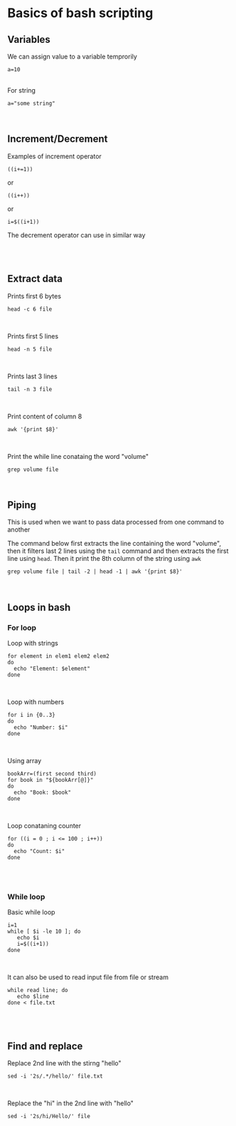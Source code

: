 # Basics of bash scripting

## Variables <br>
We can assign value to a variable temprorily <br>
```
a=10
```
<br>
For string
<br>

```
a="some string"
```
<br>

## Increment/Decrement

Examples of increment operator <br>

```
((i+=1))
```
or
```
((i++))
```
or
```
i=$((i+1))
```
The decrement operator can use in similar way

<br>
<br>

## Extract data

Prints first 6 bytes <br> 
```
head -c 6 file
```
<br>

Prints first 5 lines <br>
```
head -n 5 file
```
<br>

Prints last 3 lines <br>
```
tail -n 3 file
```
<br>

Print content of column 8 <br>
```
awk '{print $8}'
```
<br>

Print the while line conataing the word "volume" <br>
```
grep volume file
```
<br>


## Piping
This is used when we want to pass data processed from one command to another <br>

The command below first extracts the line containing the word "volume", then it filters last 2 lines using the `tail` command and then extracts the first line using `head`. Then it print the 8th column of the string using `awk`
```
grep volume file | tail -2 | head -1 | awk '{print $8}'
```



<br>

## Loops in bash

### For loop

Loop with strings
```
for element in elem1 elem2 elem2
do
  echo "Element: $element"
done
```
<br>

Loop with numbers
```
for i in {0..3}
do
  echo "Number: $i"
done
```
<br>

Using array
```
bookArr=(first second third)
for book in "${bookArr[@]}"
do
  echo "Book: $book"
done
```
<br>

Loop conataning counter <br>
```
for ((i = 0 ; i <= 100 ; i++))
do
  echo "Count: $i"
done
```
<br>
<br>

### While loop

Basic while loop <br>
```
i=1
while [ $i -le 10 ]; do
   echo $i
   i=$((i+1))
done
```
<br>

It can also be used to read input file from file or stream <br>
```
while read line; do
   echo $line
done < file.txt
```
<br>
<br>

## Find and replace

Replace 2nd line with the stirng "hello" <br>
```
sed -i '2s/.*/hello/' file.txt
```
<br>

Replace the "hi" in the 2nd line with "hello" <br>
```
sed -i '2s/hi/Hello/' file
```
<br>
